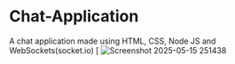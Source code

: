 # Chat-Application
A chat application made using HTML, CSS, Node JS and WebSockets(socket.io)
[
![Screenshot 2025-05-15 251438](https://github.com/issues/recent?issue=kabir-create%7Clink%7C1)
